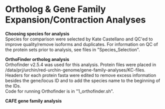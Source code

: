 # Ortholog & Gene Family Expansion/Contraction Analyses

**Choosing species for analysis**  
Species for comparison were selected by Kate Castellano and QC'ed to improve quality/remove isoforms and duplicates. For information on QC of the protein sets prior to analysis, see files in "Species_Selection".  

**OrthoFinder ortholog analysis**  
Orthofinder v2.5.4 was used for this analysis. Protein files were placed in /data/prj/urchin/red-urchin-genome/gene-family-analyses/KC-files. Headers for each protein fasta were edited to remove excess information besides the gene/locus ID and to add the species name to the beginning of the IDs.   
Code for running Orthofinder is in "1_orthofinder.sh".  
  
**CAFE gene family analysis**  

